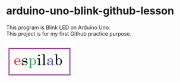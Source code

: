 # arduino-uno-blink-github-lesson

This program is Blink LED on Arduino Uno.  
This project is for my first Github practice purpose. 

![logo-test](logo-test.png)
